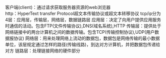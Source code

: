 客户端(client)：通过请求获取服务器资源的web浏览器  
http：HyperText transfer Protocol超文本传输协议或超文本转移协议
tcp/ip分为4层：应用层，传输层，网络层，数据链路层
应用层：决定了向用户提供应用服务时通信的活动。包含FTP(文件传输协议),DNS(域名系统),HTTP
传输层：提供处于网络链接中的两台计算机之间的数据传输。包含TCP(传输控制协议),UDP(用户数据报协议)
网络层：用来处理网络上流动的数据包，数据包是网络传输的最小数据单位，该层规定通过怎样的路径(传输线路)，到达对方计算机，并把数据包传递给对方
链路层：处理链接网络的硬件部分



